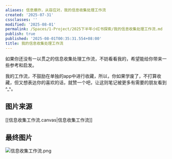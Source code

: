 ```yaml
---
aliases: 信息爆炸，从容应对，我的信息收集处理工作流
created: '2025-07-31'
cssclasses: ''
modified: '2025-08-01'
permalink: /Spaces/1-Project/2025下半年小红书探索/我的信息收集处理工作流.md
publish: true
published: '2025-08-01T00:35:31.554+08:00'
title: 我的信息收集处理工作流
---
```

如果你还没有一以贯之的信息收集处理工作流，不妨看看我的，希望能给你带来一些参考和启发。

我的工作流，不鼓励在单独的app中进行收藏，所以，你如果学废了，不打算收藏，但又想表达你的喜欢的话，就赞一个吧，让这则笔记被更多有需要的朋友看到^_^。

## 图片来源

[[信息收集工作流.canvas|信息收集工作流]]

## 最终图片

![信息收集工作流.png](https://pub-pic.oldwinter.top/2025/08/767b41bf5b69b574a2646e3e19524fd6.png)
